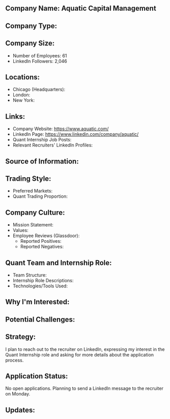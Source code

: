## Company Name: Aquatic Capital Management

## Company Type:

## Company Size:
- Number of Employees: 61
- LinkedIn Followers: 2,046

## Locations:
- Chicago (Headquarters): 
- London:
- New York:

## Links:
- Company Website: https://www.aquatic.com/
- LinkedIn Page: https://www.linkedin.com/company/aquatic/
- Quant Internship Job Posts: 
- Relevant Recruiters' LinkedIn Profiles: 

## Source of Information:

## Trading Style:
- Preferred Markets: 
- Quant Trading Proportion: 

## Company Culture:
- Mission Statement: 
- Values: 
- Employee Reviews (Glassdoor): 
  - Reported Positives:
  - Reported Negatives:

## Quant Team and Internship Role:
- Team Structure: 
- Internship Role Descriptions: 
- Technologies/Tools Used: 

## Why I'm Interested:

## Potential Challenges: 

## Strategy:
I plan to reach out to the recruiter on LinkedIn, expressing my interest in the Quant Internship role and asking for more details about the application process.

## Application Status:
No open applications. Planning to send a LinkedIn message to the recruiter on Monday.

## Updates:
